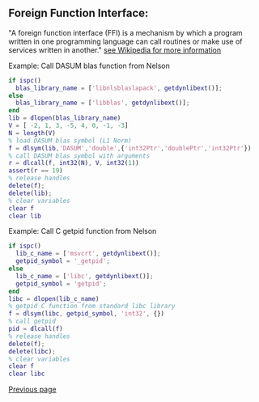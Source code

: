 ## Foreign Function Interface:

"A foreign function interface (FFI) is a mechanism by which a program written in one programming language can call routines or make use of services written in another."
[see Wikipedia for more information](https://en.wikipedia.org/wiki/Foreign_function_interface)

Example: Call DASUM blas function from Nelson

```matlab
if ispc()
  blas_library_name = ['libnlsblaslapack', getdynlibext()];
else
  blas_library_name = ['libblas', getdynlibext()];
end
lib = dlopen(blas_library_name)
V = [ -2, 1, 3, -5, 4, 0, -1, -3]
N = length(V)
% load DASUM blas symbol (L1 Norm)
f = dlsym(lib,'DASUM','double',{'int32Ptr','doublePtr','int32Ptr'})
% call DASUM blas symbol with arguments
r = dlcall(f, int32(N), V, int32(1))
assert(r == 19)
% release handles
delete(f);
delete(lib);
% clear variables
clear f
clear lib
```

Example: Call C getpid function from Nelson

```matlab
if ispc()
  lib_c_name = ['msvcrt', getdynlibext()];
  getpid_symbol = '_getpid';
else
  lib_c_name = ['libc', getdynlibext()];
  getpid_symbol = 'getpid';
end
libc = dlopen(lib_c_name)
% getpid C function from standard libc library
f = dlsym(libc, getpid_symbol, 'int32', {})
% call getpid
pid = dlcall(f)
% release handles
delete(f);
delete(libc);
% clear variables
clear f
clear libc
```

[Previous page](FEATURES.md)
